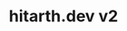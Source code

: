 ---
title: hitarth.dev v2
github: https://github.com/your-github-link
demo: https://hitarth.dev
image: /images/v1.png
technologies:
  - astrojs
  - tailwind
tagline: "Minimalist portfolio website showcasing projects and skills."
course: ""
---